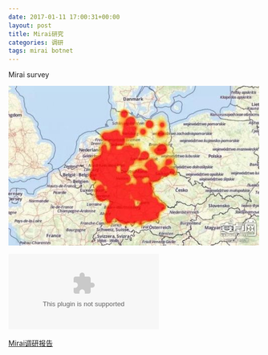 ```yaml
---
date: 2017-01-11 17:00:31+00:00
layout: post
title: Mirai研究
categories: 调研
tags: mirai botnet
---
```


Mirai survey


![](/media/images/deutsche-telecom-mirai-sweep.jpg)

![](/media/download/mirai-survey.docx)

[Mirai调研报告](/media/download/mirai-survey.docx)